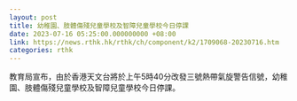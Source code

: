 ```yaml
---
layout: post
title: 幼稚園、肢體傷殘兒童學校及智障兒童學校今日停課
date: 2023-07-16 05:25:00.000000000 +08:00
link: https://news.rthk.hk/rthk/ch/component/k2/1709068-20230716.htm
categories: rthk
---
```


教育局宣布，由於香港天文台將於上午5時40分改發三號熱帶氣旋警告信號，幼稚園、肢體傷殘兒童學校及智障兒童學校今日停課。
